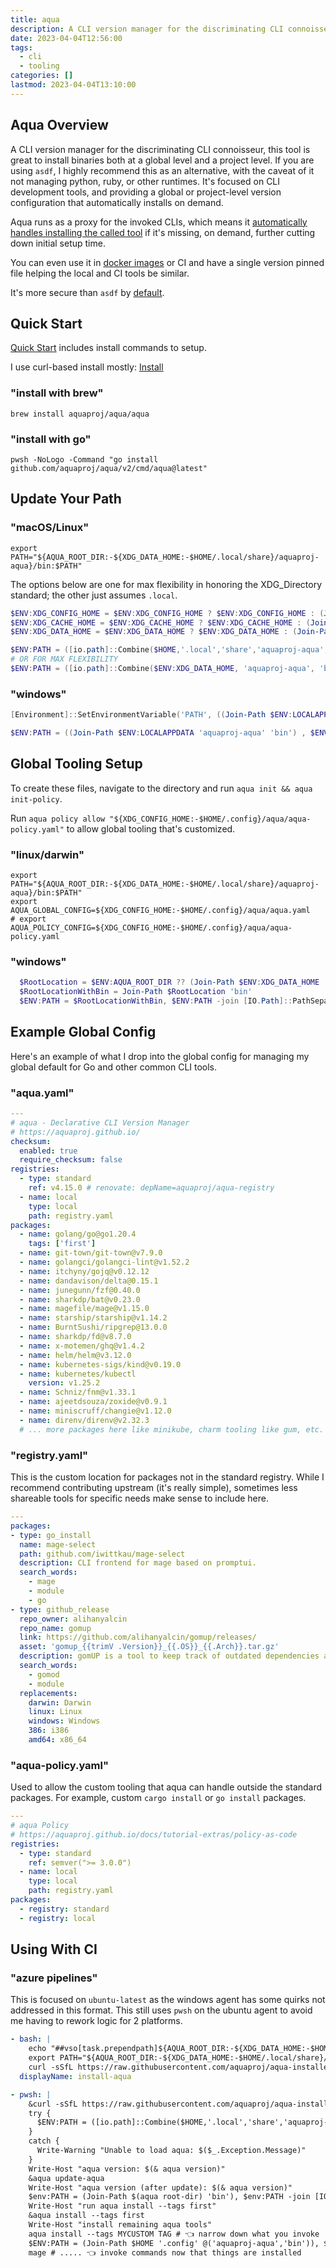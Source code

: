 ```yaml
---
title: aqua
description: A CLI version manager for the discriminating CLI connoisseur.
date: 2023-04-04T12:56:00
tags:
  - cli
  - tooling
categories: []
lastmod: 2023-04-04T13:10:00
---
```


## Aqua Overview

A CLI version manager for the discriminating CLI connoisseur, this tool is great to install binaries both at a global level and a project level.
If you are using `asdf`, I highly recommend this as an alternative, with the caveat of it not managing python, ruby, or other runtimes.
It's focused on CLI development tools, and providing a global or project-level version configuration that automatically installs on demand.

Aqua runs as a proxy for the invoked CLIs, which means it [automatically handles installing the called tool](https://aquaproj.github.io/docs/tutorial/lazy-install) if it's missing, on demand, further cutting down initial setup time.

You can even use it in [docker images](https://aquaproj.github.io/docs/guides/build-container-image) or CI and have a single version pinned file helping the local and CI tools be similar.

It's more secure than `asdf` by [default](https://aquaproj.github.io/docs/reference/restriction/#aqua-doesnt-support-running-any-external-commands-to-install-tools).

## Quick Start

[Quick Start](https://aquaproj.github.io/docs/tutorial) includes install commands to setup.

I use curl-based install mostly: [Install](https://aquaproj.github.io/docs/tutorial/#install-aqua)

### "install with brew"

```shell
brew install aquaproj/aqua/aqua
```

### "install with go"

```shell
pwsh -NoLogo -Command "go install github.com/aquaproj/aqua/v2/cmd/aqua@latest"
```

## Update Your Path

### "macOS/Linux"

```shell
export PATH="${AQUA_ROOT_DIR:-${XDG_DATA_HOME:-$HOME/.local/share}/aquaproj-aqua}/bin:$PATH"
```

The options below are one for max flexibility in honoring the XDG_Directory standard; the other just assumes `.local`.

```powershell
$ENV:XDG_CONFIG_HOME = $ENV:XDG_CONFIG_HOME ? $ENV:XDG_CONFIG_HOME : (Join-Path $HOME '.config')
$ENV:XDG_CACHE_HOME = $ENV:XDG_CACHE_HOME ? $ENV:XDG_CACHE_HOME : (Join-Path $HOME '.cache')
$ENV:XDG_DATA_HOME = $ENV:XDG_DATA_HOME ? $ENV:XDG_DATA_HOME : (Join-Path $HOME '.local' 'share')

$ENV:PATH = ([io.path]::Combine($HOME,'.local','share','aquaproj-aqua', 'bin')), $ENV:PATH -join [IO.Path]::PathSeparator
# OR FOR MAX FLEXIBILITY
$ENV:PATH = ([io.path]::Combine($ENV:XDG_DATA_HOME, 'aquaproj-aqua', 'bin')), $ENV:PATH -join [IO.Path]::PathSeparator
```

### "windows"

```powershell
[Environment]::SetEnvironmentVariable('PATH', ((Join-Path $ENV:LOCALAPPDATA 'aquaproj-aqua' 'bin') , $ENV:PATH -join [IO.Path]::PathSeparator), 'Machine')
```

```powershell
$ENV:PATH = ((Join-Path $ENV:LOCALAPPDATA 'aquaproj-aqua' 'bin') , $ENV:PATH -join [IO.Path]::PathSeparator)
```

## Global Tooling Setup

To create these files, navigate to the directory and run `aqua init && aqua init-policy`.

Run `aqua policy allow "${XDG_CONFIG_HOME:-$HOME/.config}/aqua/aqua-policy.yaml"` to allow global tooling that's customized.

### "linux/darwin"

```shell
export PATH="${AQUA_ROOT_DIR:-${XDG_DATA_HOME:-$HOME/.local/share}/aquaproj-aqua}/bin:$PATH"
export AQUA_GLOBAL_CONFIG=${XDG_CONFIG_HOME:-$HOME/.config}/aqua/aqua.yaml
# export AQUA_POLICY_CONFIG=${XDG_CONFIG_HOME:-$HOME/.config}/aqua/aqua-policy.yaml
```

### "windows"

```powershell
  $RootLocation = $ENV:AQUA_ROOT_DIR ?? (Join-Path $ENV:XDG_DATA_HOME  'aquaproj-aqua' 'bin') ?? (Join-Path "$HOME/.local/share"  'aquaproj-aqua' 'bin')
  $RootLocationWithBin = Join-Path $RootLocation 'bin'
  $ENV:PATH = $RootLocationWithBin, $ENV:PATH -join [IO.Path]::PathSeparator
```

## Example Global Config

Here's an example of what I drop into the global config for managing my global default for Go and other common CLI tools.

### "aqua.yaml"

```yaml
---
# aqua - Declarative CLI Version Manager
# https://aquaproj.github.io/
checksum:
  enabled: true
  require_checksum: false
registries:
  - type: standard
    ref: v4.15.0 # renovate: depName=aquaproj/aqua-registry
  - name: local
    type: local
    path: registry.yaml
packages:
  - name: golang/go@go1.20.4
    tags: ['first']
  - name: git-town/git-town@v7.9.0
  - name: golangci/golangci-lint@v1.52.2
  - name: itchyny/gojq@v0.12.12
  - name: dandavison/delta@0.15.1
  - name: junegunn/fzf@0.40.0
  - name: sharkdp/bat@v0.23.0
  - name: magefile/mage@v1.15.0
  - name: starship/starship@v1.14.2
  - name: BurntSushi/ripgrep@13.0.0
  - name: sharkdp/fd@v8.7.0
  - name: x-motemen/ghq@v1.4.2
  - name: helm/helm@v3.12.0
  - name: kubernetes-sigs/kind@v0.19.0
  - name: kubernetes/kubectl
    version: v1.25.2
  - name: Schniz/fnm@v1.33.1
  - name: ajeetdsouza/zoxide@v0.9.1
  - name: miniscruff/changie@v1.12.0
  - name: direnv/direnv@v2.32.3
  # ... more packages here like minikube, charm tooling like gum, etc. All lazy installed `--only-link` or pre-installed with normal `aqua i`.
```

### "registry.yaml"

This is the custom location for packages not in the standard registry.
While I recommend contributing upstream (it's really simple), sometimes less shareable tools for specific needs make sense to include here.

```yaml
---
packages:
- type: go_install
  name: mage-select
  path: github.com/iwittkau/mage-select
  description: CLI frontend for mage based on promptui.
  search_words:
    - mage
    - module
    - go
- type: github_release
  repo_owner: alihanyalcin
  repo_name: gomup
  link: https://github.com/alihanyalcin/gomup/releases/
  asset: 'gomup_{{trimV .Version}}_{{.OS}}_{{.Arch}}.tar.gz'
  description: gomUP is a tool to keep track of outdated dependencies and upgrade them to the latest version. Designed for monorepo Go projects and Go projects that contain multiple modules.
  search_words:
    - gomod
    - module
  replacements:
    darwin: Darwin
    linux: Linux
    windows: Windows
    386: i386
    amd64: x86_64
```

### "aqua-policy.yaml"

Used to allow the custom tooling that aqua can handle outside the standard packages.
For example, custom `cargo install` or `go install` packages.

```yaml
---
# aqua Policy
# https://aquaproj.github.io/docs/tutorial-extras/policy-as-code
registries:
  - type: standard
    ref: semver(">= 3.0.0")
  - name: local
    type: local
    path: registry.yaml
packages:
  - registry: standard
  - registry: local
```

## Using With CI

### "azure pipelines"

This is focused on `ubuntu-latest` as the windows agent has some quirks not addressed in this format.
This still uses `pwsh` on the ubuntu agent to avoid me having to rework logic for 2 platforms.

```yaml
- bash: |
    echo "##vso[task.prependpath]${AQUA_ROOT_DIR:-${XDG_DATA_HOME:-$HOME/.local/share}/aquaproj-aqua}/bin"
    export PATH="${AQUA_ROOT_DIR:-${XDG_DATA_HOME:-$HOME/.local/share}/aquaproj-aqua}/bin:$PATH"
    curl -sSfL https://raw.githubusercontent.com/aquaproj/aqua-installer/v3.1.2/aqua-installer | bash -s
  displayName: install-aqua
```

```yaml
- pwsh: |
    &curl -sSfL https://raw.githubusercontent.com/aquaproj/aqua-installer/v3.1.2/aqua-installer | bash -s -- -v v2.3.6
    try {
      $ENV:PATH = ([io.path]::Combine($HOME,'.local','share','aquaproj-aqua', 'bin')), $ENV:PATH -join [IO.Path]::PathSeparator
    }
    catch {
      Write-Warning "Unable to load aqua: $($_.Exception.Message)"
    }
    Write-Host "aqua version: $(& aqua version)"
    &aqua update-aqua
    Write-Host "aqua version (after update): $(& aqua version)"
    $env:PATH = (Join-Path $(aqua root-dir) 'bin'), $env:PATH -join [IO.Path]::PathSeparator
    Write-Host "run aqua install --tags first"
    &aqua install --tags first
    Write-Host "install remaining aqua tools"
    aqua install --tags MYCUSTOM TAG # 👈 narrow down what you invoke
    $ENV:PATH = (Join-Path $HOME '.config' @('aquaproj-aqua','bin')), $ENV:PATH -join [IO.Path]::PathSeparator
    mage # ..... 👈 invoke commands now that things are installed
```
